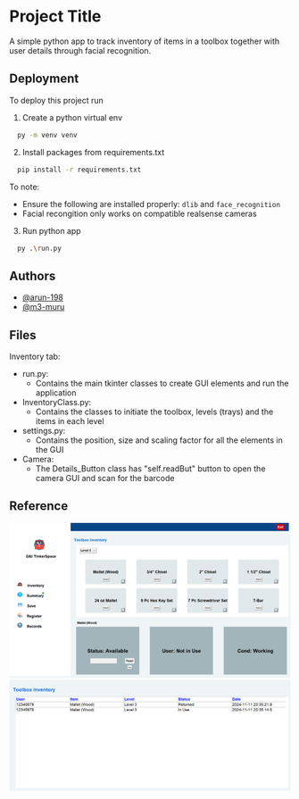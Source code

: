 
# Project Title

A simple python app to track inventory of items in a toolbox together with user details through facial recognition. 


## Deployment

To deploy this project run

1. Create a python virtual env
```bash
  py -m venv venv
```
2. Install packages from requirements.txt
```bash
  pip install -r requirements.txt
```
To note:
 - Ensure the following are installed properly: ```dlib``` and ```face_recognition```
 - Facial recongition only works on compatible realsense cameras
3. Run python app
```bash
  py .\run.py
```

## Authors

- [@arun-198](https://github.com/arun-198)
- [@m3-muru](https://github.com/m3-muru)


## Files

Inventory tab:
- run.py:
    - Contains the main tkinter classes to create GUI elements and run the application
- InventoryClass.py:
    - Contains the classes to initiate the toolbox, levels (trays) and the items in each level
- settings.py:
    - Contains the position, size and scaling factor for all the elements in the GUI
- Camera: 
    - The Details_Button class has "self.readBut" button to open the camera GUI and scan for the barcode


## Reference

![Inventorypage](ref_images/InventoryPage.png)
![Recordspage](ref_images/Records.png)
